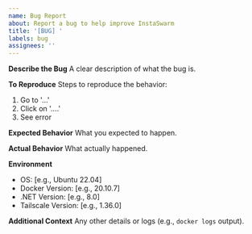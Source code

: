 ```yaml
---
name: Bug Report
about: Report a bug to help improve InstaSwarm
title: '[BUG] '
labels: bug
assignees: ''
---
```


**Describe the Bug**
A clear description of what the bug is.

**To Reproduce**
Steps to reproduce the behavior:
1. Go to '...'
2. Click on '....'
3. See error

**Expected Behavior**
What you expected to happen.

**Actual Behavior**
What actually happened.

**Environment**
- OS: \[e.g., Ubuntu 22.04]
- Docker Version: \[e.g., 20.10.7]
- .NET Version: \[e.g., 8.0]
- Tailscale Version: \[e.g., 1.36.0]

**Additional Context**
Any other details or logs (e.g., `docker logs` output).